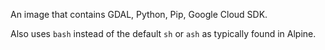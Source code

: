 An image that contains GDAL, Python, Pip, Google Cloud SDK.

Also uses `bash` instead of the default `sh` or `ash` as typically found in Alpine.
